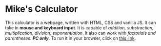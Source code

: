 # Mike's Calculator

This calculator is a webpage, written  with HTML, CSS and vanilla JS. It can take in **mouse and keyboard input**. It is capable of *addition, substraction, multiplication, division, exponentiation*. It also can work with *factorials and parentheses*. ***PC only***. 
To run it in your browser, click on [this link](https://m1ke-gru.github.io/calculator/).